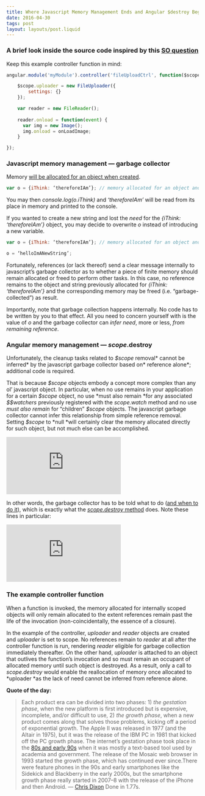 ```yaml
---
title: Where Javascript Memory Management Ends and Angular $destroy Begins
date: 2016-04-30
tags: post
layout: layouts/post.liquid
---
```


### A brief look inside the source code inspired by this [SO question](http://stackoverflow.com/questions/36273862/do-i-need-to-destroy-local-controller-variables-when-directive-is-destroyed/36390832#36390832)

Keep this example controller function in mind:

```js
angular.module('myModule').controller('fileUploadCtrl', function($scope, FileUploader){

    $scope.uploader = new FileUploader({
        settings: {}
    });

    var reader = new FileReader(); 
    
    reader.onload = function(event) {
      var img = new Image();
      img.onload = onLoadImage;
    }

});
```

### Javascript memory management — garbage collector

Memory [will be allocated for an object when created](https://developer.mozilla.org/en-US/docs/Web/JavaScript/Memory_Management).

```js
var o = {iThink: ‘thereforeIAm’}; // memory allocated for an object and a string
```

You may then _console.log(o.iThink)_ and *‘thereforeIAm’* will be read from its place in memory and printed to the console.

If you wanted to create a new string and lost the _need_ for the _{iThink: ‘thereforeIAm’}_ object, you may decide to overwrite _o_ instead of introducing a new variable.

```js
var o = {iThink: ‘thereforeIAm’}; // memory allocated for an object and a string

o = ‘helloImANewString’;
```

Fortunately, references (or lack thereof) send a clear message internally to javascript’s garbage collector as to whether a piece of finite memory should remain allocated or freed to perform other tasks. In this case, no reference remains to the object and string previously allocated for _{iThink: ‘thereforeIAm’}_ and the corresponding memory may be freed (i.e. “garbage-collected”) as result.

Importantly, note that garbage collection happens internally. No code has to be written by you to that effect. All you need to concern yourself with is the value of _o_ and the garbage collector can _infer need_, more or less, _from remaining reference_.

### Angular memory management — $scope.$destroy

Unfortunately, the cleanup tasks related to _\$scope_ removal* cannot be inferred* by the javascript garbage collector based on* reference alone*; additional code is required.

That is because _\$scope_ objects embody a concept more complex than any ol’ javascript object. In particular, when no use remains in your application for a certain _\$scope_ object, no use *must also remain *for any associated _\$\$watchers_ previously registered with the _$scope.$watch_ method and no use _must also remain_ for “children” _\$scope_ objects. The javascript garbage collector cannot infer this relationship from simple reference removal. Setting _\$scope_ to *null *will certainly clear the memory allocated directly for such object, but not much else can be accomplished.

<iframe src="https://medium.com/media/da926651a5fea089a2703a3ac13d9e8d" frameborder=0></iframe>

In other words, the garbage collector has to be told what to do ([and when to do it](https://github.com/angular/angular.js/blob/v1.5.5/src/ng/directive/ngIf.js#L113)), which is exactly what the [_$scope.$destroy_ method](https://github.com/angular/angular.js/blob/v1.5.3/src/ng/rootScope.js#L895) does. Note these lines in particular:

<iframe src="https://medium.com/media/f2652d920afc47f6b9ec9659ace8e855" frameborder=0></iframe>

### The example controller function

When a function is invoked, the memory allocated for internally scoped objects will only remain allocated to the extent references remain past the life of the invocation (non-coincidentally, the essence of a closure).

In the example of the controller, _uploader_ and _reader_ objects are created and _uploader_ is set to scope. No references remain to _reader_ at all after the controller function is run, rendering _reader_ eligible for garbage collection immediately thereafter. On the other hand, _uploader_ is attached to an object that outlives the function’s invocation and so must remain an occupant of allocated memory until such object is destroyed. As a result, only a call to _$scope.$destroy_ would enable the reallocation of memory once allocated to *uploader *as the lack of need cannot be inferred from reference alone.

**Quote of the day:**

> Each product era can be divided into two phases: 1) _the gestation phase_, when the new platform is first introduced but is expensive, incomplete, and/or difficult to use, 2) _the growth phase_, when a new product comes along that solves those problems, kicking off a period of exponential growth. The Apple II was released in 1977 (and the Altair in 1975), but it was the release of the IBM PC in 1981 that kicked off the PC growth phase. The internet’s gestation phase took place in the [80s and early 90s](https://en.wikipedia.org/wiki/National_Science_Foundation_Network) when it was mostly a text-based tool used by academia and government. The release of the Mosaic web browser in 1993 started the growth phase, which has continued ever since.There were feature phones in the 90s and early smartphones like the Sidekick and Blackberry in the early 2000s, but the smartphone growth phase really started in 2007–8 with the release of the iPhone and then Android.
> — [Chris Dixon](https://medium.com/software-is-eating-the-world/what-s-next-in-computing-e54b870b80cc#.jszig85hi)
> Done in 1.77s.
